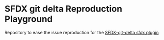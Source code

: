 # SFDX git delta Reproduction Playground

Repository to ease the issue reproduction for the [SFDX-git-delta sfdx plugin](https://github.com/scolladon/sfdx-git-delta)